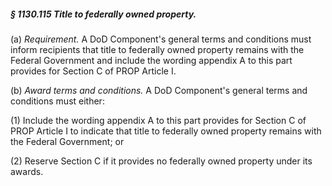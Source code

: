 ##### § 1130.115 Title to federally owned property. #####

(a) *Requirement.* A DoD Component's general terms and conditions must inform recipients that title to federally owned property remains with the Federal Government and include the wording appendix A to this part provides for Section C of PROP Article I.

(b) *Award terms and conditions.* A DoD Component's general terms and conditions must either:

(1) Include the wording appendix A to this part provides for Section C of PROP Article I to indicate that title to federally owned property remains with the Federal Government; or

(2) Reserve Section C if it provides no federally owned property under its awards.